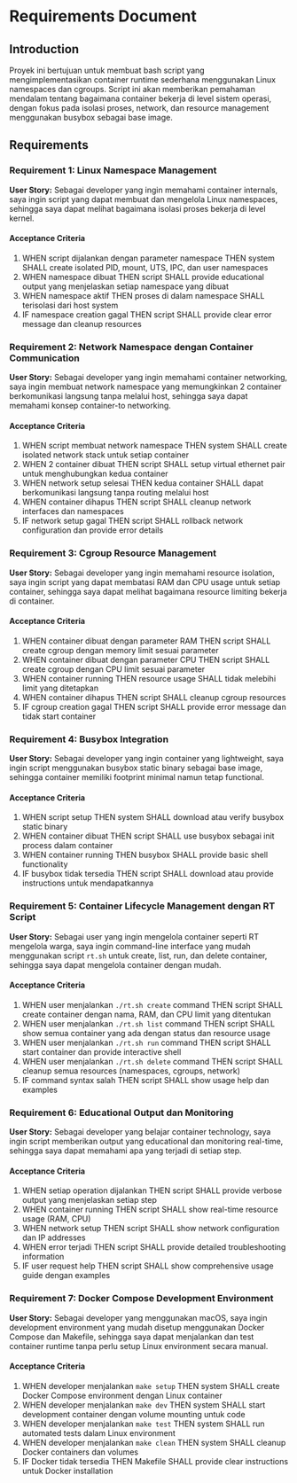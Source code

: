 # Requirements Document

## Introduction

Proyek ini bertujuan untuk membuat bash script yang mengimplementasikan container runtime sederhana menggunakan Linux namespaces dan cgroups. Script ini akan memberikan pemahaman mendalam tentang bagaimana container bekerja di level sistem operasi, dengan fokus pada isolasi proses, network, dan resource management menggunakan busybox sebagai base image.

## Requirements

### Requirement 1: Linux Namespace Management

**User Story:** Sebagai developer yang ingin memahami container internals, saya ingin script yang dapat membuat dan mengelola Linux namespaces, sehingga saya dapat melihat bagaimana isolasi proses bekerja di level kernel.

#### Acceptance Criteria

1. WHEN script dijalankan dengan parameter namespace THEN system SHALL create isolated PID, mount, UTS, IPC, dan user namespaces
2. WHEN namespace dibuat THEN script SHALL provide educational output yang menjelaskan setiap namespace yang dibuat
3. WHEN namespace aktif THEN proses di dalam namespace SHALL terisolasi dari host system
4. IF namespace creation gagal THEN script SHALL provide clear error message dan cleanup resources

### Requirement 2: Network Namespace dengan Container Communication

**User Story:** Sebagai developer yang ingin memahami container networking, saya ingin membuat network namespace yang memungkinkan 2 container berkomunikasi langsung tanpa melalui host, sehingga saya dapat memahami konsep container-to networking.

#### Acceptance Criteria

1. WHEN script membuat network namespace THEN system SHALL create isolated network stack untuk setiap container
2. WHEN 2 container dibuat THEN script SHALL setup virtual ethernet pair untuk menghubungkan kedua container
3. WHEN network setup selesai THEN kedua container SHALL dapat berkomunikasi langsung tanpa routing melalui host
4. WHEN container dihapus THEN script SHALL cleanup network interfaces dan namespaces
5. IF network setup gagal THEN script SHALL rollback network configuration dan provide error details

### Requirement 3: Cgroup Resource Management

**User Story:** Sebagai developer yang ingin memahami resource isolation, saya ingin script yang dapat membatasi RAM dan CPU usage untuk setiap container, sehingga saya dapat melihat bagaimana resource limiting bekerja di container.

#### Acceptance Criteria

1. WHEN container dibuat dengan parameter RAM THEN script SHALL create cgroup dengan memory limit sesuai parameter
2. WHEN container dibuat dengan parameter CPU THEN script SHALL create cgroup dengan CPU limit sesuai parameter  
3. WHEN container running THEN resource usage SHALL tidak melebihi limit yang ditetapkan
4. WHEN container dihapus THEN script SHALL cleanup cgroup resources
5. IF cgroup creation gagal THEN script SHALL provide error message dan tidak start container

### Requirement 4: Busybox Integration

**User Story:** Sebagai developer yang ingin container yang lightweight, saya ingin script menggunakan busybox static binary sebagai base image, sehingga container memiliki footprint minimal namun tetap functional.

#### Acceptance Criteria

1. WHEN script setup THEN system SHALL download atau verify busybox static binary
2. WHEN container dibuat THEN script SHALL use busybox sebagai init process dalam container
3. WHEN container running THEN busybox SHALL provide basic shell functionality
4. IF busybox tidak tersedia THEN script SHALL download atau provide instructions untuk mendapatkannya

### Requirement 5: Container Lifecycle Management dengan RT Script

**User Story:** Sebagai user yang ingin mengelola container seperti RT mengelola warga, saya ingin command-line interface yang mudah menggunakan script `rt.sh` untuk create, list, run, dan delete container, sehingga saya dapat mengelola container dengan mudah.

#### Acceptance Criteria

1. WHEN user menjalankan `./rt.sh create` command THEN script SHALL create container dengan nama, RAM, dan CPU limit yang ditentukan
2. WHEN user menjalankan `./rt.sh list` command THEN script SHALL show semua container yang ada dengan status dan resource usage
3. WHEN user menjalankan `./rt.sh run` command THEN script SHALL start container dan provide interactive shell
4. WHEN user menjalankan `./rt.sh delete` command THEN script SHALL cleanup semua resources (namespaces, cgroups, network)
5. IF command syntax salah THEN script SHALL show usage help dan examples

### Requirement 6: Educational Output dan Monitoring

**User Story:** Sebagai developer yang belajar container technology, saya ingin script memberikan output yang educational dan monitoring real-time, sehingga saya dapat memahami apa yang terjadi di setiap step.

#### Acceptance Criteria

1. WHEN setiap operation dijalankan THEN script SHALL provide verbose output yang menjelaskan setiap step
2. WHEN container running THEN script SHALL show real-time resource usage (RAM, CPU)
3. WHEN network setup THEN script SHALL show network configuration dan IP addresses
4. WHEN error terjadi THEN script SHALL provide detailed troubleshooting information
5. IF user request help THEN script SHALL show comprehensive usage guide dengan examples

### Requirement 7: Docker Compose Development Environment

**User Story:** Sebagai developer yang menggunakan macOS, saya ingin development environment yang mudah disetup menggunakan Docker Compose dan Makefile, sehingga saya dapat menjalankan dan test container runtime tanpa perlu setup Linux environment secara manual.

#### Acceptance Criteria

1. WHEN developer menjalankan `make setup` THEN system SHALL create Docker Compose environment dengan Linux container
2. WHEN developer menjalankan `make dev` THEN system SHALL start development container dengan volume mounting untuk code
3. WHEN developer menjalankan `make test` THEN system SHALL run automated tests dalam Linux environment
4. WHEN developer menjalankan `make clean` THEN system SHALL cleanup Docker containers dan volumes
5. IF Docker tidak tersedia THEN Makefile SHALL provide clear instructions untuk Docker installation
